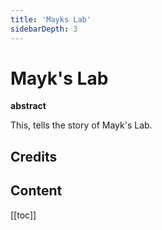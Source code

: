 ```yaml
---
title: 'Mayks Lab'
sidebarDepth: 3
---
```


# Mayk's Lab

**abstract**

This, tells the story of Mayk's Lab.

## Credits

## Content

[[toc]]
